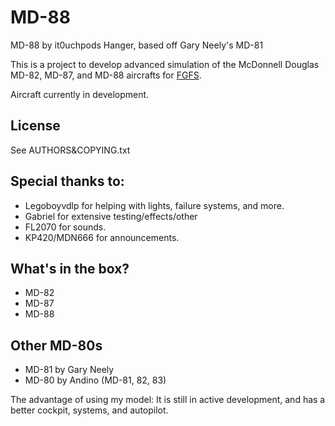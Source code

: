 # MD-88
MD-88 by it0uchpods Hanger, based off Gary Neely's MD-81

This is a project to develop advanced simulation of the McDonnell Douglas MD-82, MD-87, and MD-88 aircrafts for [FGFS](http://www.flightgear.org/).

Aircraft currently in development.

## License

See AUTHORS&COPYING.txt

## Special thanks to:
* Legoboyvdlp for helping with lights, failure systems, and more.
* Gabriel for extensive testing/effects/other
* FL2070 for sounds.
* KP420/MDN666 for announcements.

## What's in the box?
* MD-82
* MD-87
* MD-88

## Other MD-80s
* MD-81 by Gary Neely
* MD-80 by Andino (MD-81, 82, 83)

The advantage of using my model: It is still in active development, and has a better cockpit, systems, and autopilot.